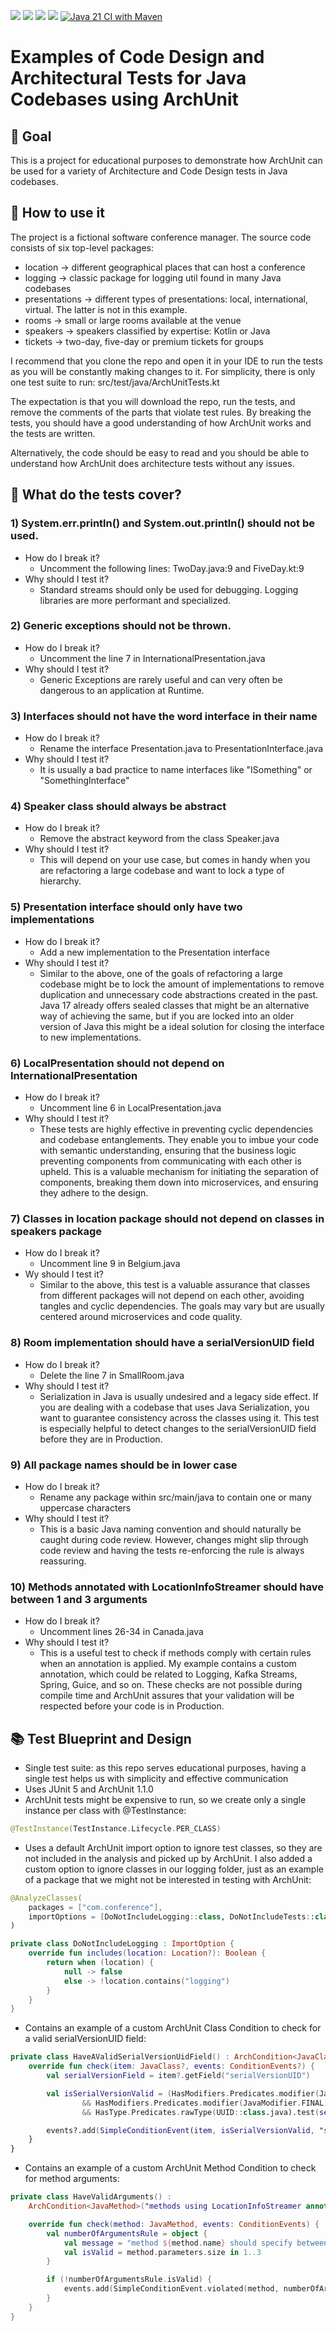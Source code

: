 ![](https://img.shields.io/badge/java-21-darkgreen)
![](https://img.shields.io/badge/kotlin-1.9.10-blue)
![](https://img.shields.io/badge/archunit-1.1.0-pink)
![](https://img.shields.io/badge/junit-5.6.0-orangered)
[![Java 21 CI with Maven](https://github.com/allanneves/archunit-examples/actions/workflows/maven.yml/badge.svg)](https://github.com/allanneves/archunit-examples/actions/workflows/maven.yml)

# Examples of Code Design and Architectural Tests for Java Codebases using ArchUnit

## 🎯 Goal
This is a project for educational purposes to demonstrate how ArchUnit can be used for a variety of Architecture and Code Design tests in Java codebases.

## 🧭 How to use it
The project is a fictional software conference manager. The source code consists of six top-level packages:
- location -> different geographical places that can host a conference
- logging -> classic package for logging util found in many Java codebases
- presentations -> different types of presentations: local, international, virtual. The latter is not in this example.
- rooms -> small or large rooms available at the venue
- speakers -> speakers classified by expertise: Kotlin or Java
- tickets -> two-day, five-day or premium tickets for groups

I recommend that you clone the repo and open it in your IDE to run the tests as you will be constantly making changes to it. For simplicity, there is only one test suite to run: src/test/java/ArchUnitTests.kt

The expectation is that you will download the repo, run the tests, and remove the comments of the parts that violate test rules. By breaking the tests, you should have a good understanding of how ArchUnit works and the tests are written.

Alternatively, the code should be easy to read and you should be able to understand how ArchUnit does architecture tests without any issues.

## 🧪 What do the tests cover?
### 1) System.err.println() and System.out.println() should not be used.
- How do I break it? 
  - Uncomment the following lines: TwoDay.java:9 and FiveDay.kt:9
- Why should I test it?
  - Standard streams should only be used for debugging. Logging libraries are more performant and specialized.

### 2) Generic exceptions should not be thrown.
- How do I break it?
  - Uncomment the line 7 in InternationalPresentation.java
- Why should I test it?
  - Generic Exceptions are rarely useful and can very often be dangerous to an application at Runtime.

### 3) Interfaces should not have the word interface in their name
- How do I break it? 
  - Rename the interface Presentation.java to PresentationInterface.java
- Why should I test it?
  - It is usually a bad practice to name interfaces like "ISomething" or "SomethingInterface"

### 4) Speaker class should always be abstract
- How do I break it?
  - Remove the abstract keyword from the class Speaker.java
- Why should I test it?
  - This will depend on your use case, but comes in handy when you are refactoring a large codebase and want to lock a type of hierarchy.

### 5) Presentation interface should only have two implementations
- How do I break it?
  - Add a new implementation to the Presentation interface
- Why should I test it?
  - Similar to the above, one of the goals of refactoring a large codebase might be to lock the amount of implementations to remove duplication and unnecessary code abstractions created in the past. Java 17 already offers sealed classes that might be an alternative way of achieving the same, but if you are locked into an older version of Java this might be a ideal solution for closing the interface to new implementations.

### 6) LocalPresentation should not depend on InternationalPresentation
- How do I break it?
  - Uncomment line 6 in LocalPresentation.java
- Why should I test it?
  - These tests are highly effective in preventing cyclic dependencies and codebase entanglements. They enable you to imbue your code with semantic understanding, ensuring that the business logic preventing components from communicating with each other is upheld. This is a valuable mechanism for initiating the separation of components, breaking them down into microservices, and ensuring they adhere to the design.

### 7) Classes in location package should not depend on classes in speakers package
- How do I break it?
  - Uncomment line 9 in Belgium.java
- Wy should I test it?
  - Similar to the above, this test is a valuable assurance that classes from different packages will not depend on each other, avoiding tangles and cyclic dependencies. The goals may vary but are usually centered around microservices and code quality. 

### 8) Room implementation should have a serialVersionUID field
- How do I break it?
  - Delete the line 7 in SmallRoom.java
- Why should I test it?
  - Serialization in Java is usually undesired and a legacy side effect. If you are dealing with a codebase that uses Java Serialization, you want to guarantee consistency across the classes using it. This test is especially helpful to detect changes to the serialVersionUID field before they are in Production.

### 9) All package names should be in lower case
- How do I break it?
  - Rename any package within src/main/java to contain one or many uppercase characters
- Why should I test it?
  - This is a basic Java naming convention and should naturally be caught during code review. However, changes might slip through code review and having the tests re-enforcing the rule is always reassuring.

### 10) Methods annotated with LocationInfoStreamer should have between 1 and 3 arguments
- How do I break it?
  - Uncomment lines 26-34 in Canada.java
- Why should I test it?
  - This is a useful test to check if methods comply with certain rules when an annotation is applied. My example contains a custom annotation, which could be related to Logging, Kafka Streams, Spring, Guice, and so on. These checks are not possible during compile time and ArchUnit assures that your validation will be respected before your code is in Production.

## 📚 Test Blueprint and Design
- Single test suite: as this repo serves educational purposes, having a single test helps us with simplicity and effective communication 
- Uses JUnit 5 and ArchUnit 1.1.0
- ArchUnit tests might be expensive to run, so we create only a single instance per class with @TestInstance:
```kotlin
@TestInstance(TestInstance.Lifecycle.PER_CLASS)
```
- Uses a default ArchUnit import option to ignore test classes, so they are not included in the analysis and picked up by ArchUnit. I also added a custom option to ignore classes in our logging folder, just as an example of a package that we might not be interested in testing with ArchUnit:
```kotlin
@AnalyzeClasses(
    packages = ["com.conference"],
    importOptions = [DoNotIncludeLogging::class, DoNotIncludeTests::class]
)

private class DoNotIncludeLogging : ImportOption {
    override fun includes(location: Location?): Boolean {
        return when (location) {
            null -> false
            else -> !location.contains("logging")
        }
    }
}
```
- Contains an example of a custom ArchUnit Class Condition to check for a valid serialVersionUID field:
```kotlin
private class HaveAValidSerialVersionUidField() : ArchCondition<JavaClass>("have a valid serialVersionUID field") {
    override fun check(item: JavaClass?, events: ConditionEvents?) {
        val serialVersionField = item?.getField("serialVersionUID")

        val isSerialVersionValid = (HasModifiers.Predicates.modifier(JavaModifier.STATIC).test(serialVersionField)
                && HasModifiers.Predicates.modifier(JavaModifier.FINAL).test(serialVersionField)
                && HasType.Predicates.rawType(UUID::class.java).test(serialVersionField))

        events?.add(SimpleConditionEvent(item, isSerialVersionValid, "serialVersionUID is not valid"))
    }
}
```
- Contains an example of a custom ArchUnit Method Condition to check for method arguments:
```kotlin
private class HaveValidArguments() :
    ArchCondition<JavaMethod>("methods using LocationInfoStreamer annotation should have valid parameters") {

    override fun check(method: JavaMethod, events: ConditionEvents) {
        val numberOfArgumentsRule = object {
            val message = "method ${method.name} should specify between 1 and 3 arguments when annotation is used"
            val isValid = method.parameters.size in 1..3
        }

        if (!numberOfArgumentsRule.isValid) {
            events.add(SimpleConditionEvent.violated(method, numberOfArgumentsRule.message))
        }
    }
}
```
